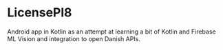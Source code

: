# LicensePl8
Android app in Kotlin as an attempt at learning a bit of Kotlin and Firebase ML Vision and integration to open Danish APIs.
